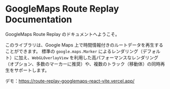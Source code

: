 # GoogleMaps Route Replay Documentation

GoogleMaps Route Replay のドキュメントへようこそ。

このライブラリは、Google Maps 上で時間情報付きのルートデータを再生することができます。
標準の `google.maps.Marker` によるレンダリング（デフォルト）に加え、`WebGLOverlayView` を利用した高パフォーマンスなレンダリング（オプション、多数のマーカーに推奨）や、複数のトラック（移動体）の同時再生をサポートします。 

デモ：https://route-replay-googlemaps-react-vite.vercel.app/